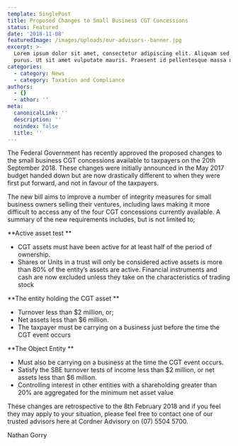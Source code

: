 ```yaml
---
template: SinglePost
title: Proposed Changes to Small Business CGT Concessions
status: Featured
date: '2018-11-08'
featuredImage: /images/uploads/our-advisors--banner.jpg
excerpt: >-
  Lorem ipsum dolor sit amet, consectetur adipiscing elit. Aliquam sed feugiat
  purus. Ut sit amet vulputate mauris. Praesent id pellentesque massa nunc.
categories:
  - category: News
  - category: Taxation and Compliance
authors:
  - {}
  - athor: ''
meta:
  canonicalLink: ''
  description: ''
  noindex: false
  title: ''
---
```

The Federal Government has recently approved the proposed changes to the small business CGT concessions available to taxpayers on the 20th September 2018. These changes were initially announced in the May 2017 budget handed down but are now drastically different to when they were first put forward, and not in favour of the taxpayers.

The new bill aims to improve a number of integrity measures for small business owners selling their ventures, including laws making it more difficult to access any of the four CGT concessions currently available. A summary of the new requirements includes, but is not limited to;

**Active asset test**

* CGT assets must have been active for at least half of the period of ownership.
* Shares or Units in a trust will only be considered active assets is more than 80% of the entity’s assets are active. Financial instruments and cash are now excluded unless they take on the characteristics of trading stock

**The entity holding the CGT asset**

* Turnover less than $2 million, or;
* Net assets less than $6 million.
* The taxpayer must be carrying on a business just before the time the CGT event occurs

**The Object Entity**

* Must also be carrying on a business at the time the CGT event occurs.
* Satisfy the SBE turnover tests of income less than $2 million, or net assets less than $6 million.
* Controlling interest in other entities with a shareholding greater than 20% are aggregated for the minimum net asset value

These changes are retrospective to  the 8th February 2018 and if you feel they may apply to your situation, please feel free to contact one of our trusted advisors here at Cordner Advisory on (07) 5504 5700.

Nathan Gorry
